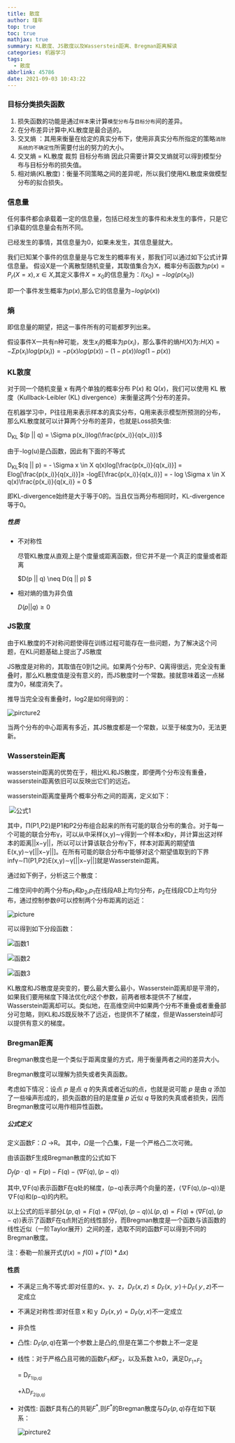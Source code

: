 ```yaml
---
title: 散度
author: 瑾年
top: true
toc: true
mathjax: true
summary: KL散度、JS散度以及Wasserstein距离、Bregman距离解读
categories: 机器学习
tags:
  - 散度
abbrlink: 45786
date: 2021-09-03 10:43:22
---
```

### 目标分类损失函数

1. 损失函数的功能是通过`样本`来计算`模型分布`与`目标分布`间的差异。
2. 在分布差异计算中,KL散度是最合适的。
3. 交叉熵 ：其用来衡量在给定的真实分布下，使用非真实分布所指定的策略`消除系统的不确定性`所需要付出的努力的大小。
4. 交叉熵 = KL散度 裁剪  目标分布熵   因此只需要计算交叉熵就可以得到模型分布与目标分布的损失值。
5. 相对熵(KL散度)：衡量不同策略之间的差异呢，所以我们使用KL散度来做模型分布的拟合损失。

### 信息量

  任何事件都会承载着一定的信息量，包括已经发生的事件和未发生的事件，只是它们承载的信息量会有所不同。

   已经发生的事情，其信息量为0，如果未发生，其信息量就大。

  我们已知某个事件的信息量是与它发生的概率有关，那我们可以通过如下公式计算信息量。
   假设X是一个离散型随机变量，其取值集合为X，概率分布函数为$p(x) = P_r(X = x),x \in X$,其定义事件$X = x_0$的信息量为：$I(x_0) = -log(p(x_0))$

即一个事件发生概率为$p(x)$,那么它的信息量为$-log(p(x))$

### 熵

即信息量的期望，把这一事件所有的可能都罗列出来。

假设事件X一共有n种可能，发生$x_i$的概率为$p(x_i)$，那么事件的熵$H(X)$为:$H(X) = - \Sigma p(x_i)log(p(x_i)) = -p(x)log(p(x)) - (1 - p(x))log(1-p(x))$

### KL散度

对于同一个随机变量 x 有两个单独的概率分布 P$(x)$ 和 Q$(x)$，我们可以使用 KL 散度（Kullback-Leibler (KL) divergence）来衡量这两个分布的差异。

在机器学习中，P往往用来表示样本的真实分布，Q用来表示模型所预测的分布，那么KL散度就可以计算两个分布的差异，也就是Loss损失值:

D<sub>KL</sub> $(p || q) = \Sigma p(x_i)log(\frac{p(x_i)}{q(x_i)})$

由于-log(u)是凸函数，因此有下面的不等式

D<sub>KL</sub>$(q || p) = - \Sigma x \in X  q(x)log[\frac{p(x_i)}{q(x_i)}] = Elog[\frac{p(x_i)}{q(x_i)}]≥ -logE[\frac{p(x_i)}{q(x_i)}] = - log \Sigma x \in X  q(x)\frac{p(x_i)}{q(x_i)} = 0 $

  即KL-divergence始终是大于等于0的。当且仅当两分布相同时，KL-divergence等于0。

#####  性质

* 不对称性  

  尽管KL散度从直观上是个度量或距离函数，但它并不是一个真正的度量或者距离

  $D(p || q) \neq D(q || p) $

* 相对熵的值为非负值

  $D(p || q) \geq 0$

### JS散度

由于KL散度的不对称问题使得在训练过程可能存在一些问题，为了解决这个问题，在KL问题基础上提出了JS散度

JS散度是对称的，其取值在0到1之间。如果两个分布P、Q离得很远，完全没有重叠时，那么KL散度值是没有意义的，而JS散度时一个常数。接就意味着这一点梯度为0，梯度消失了。

推导当完全没有重叠时，log2是如何得到的：

![pircture2](/img/m07.jpg)  

当两个分布的中心距离有多近，其JS散度都是一个常数，以至于梯度为0，无法更新。

### Wasserstein距离

wasserstein距离的优势在于，相比KL和JS散度，即便两个分布没有重叠，wasserstein距离依旧可以反映出它们的远近。

wasserstein距离度量两个概率分布之间的距离，定义如下：

​     ![公式1](/img/m03.jpg)

其中，Π(P1,P2)是P1和P2分布组合起来的所有可能的联合分布的集合。对于每一个可能的联合分布γ，可以从中采样(x,y)∼γ得到一个样本x和y，并计算出这对样本的距离||x−y||，所以可以计算该联合分布γ下，样本对距离的期望值E(x,y)∼γ[||x−y||]。在所有可能的联合分布中能够对这个期望值取到的下界infγ∼Π(P1,P2)E(x,y)∼γ[||x−y||]就是Wasserstein距离。

通过如下例子，分析这三个散度：

二维空间中的两个分布$p_1和p_2$,$p_1$在线段AB上均匀分布，$p_2$在线段CD上均匀分布，通过控制参数$\theta$可以控制两个分布距离的远近：

 ![picture](/img/m04.jpg)

可以得到如下分段函数：

![函数1](/img/m05.svg)   

![函数2](/img/m06.svg)    

![函数3](/img/m07.svg)

KL散度和JS散度是突变的，要么最大要么最小，Wasserstein距离却是平滑的，如果我们要用梯度下降法优化$\theta$这个参数，前两者根本提供不了梯度，Wasserstein距离却可以。类似地，在高维空间中如果两个分布不重叠或者重叠部分可忽略，则KL和JS既反映不了远近，也提供不了梯度，但是Wasserstein却可以提供有意义的梯度。

### Bregman距离

Bregman散度也是一个类似于距离度量的方式，用于衡量两者之间的差异大小。

Bregman散度可以理解为损失或者失真函数。

考虑如下情况：设点 *p* 是点 *q* 的失真或者近似的点，也就是说可能 *p* 是由 *q* 添加了一些噪声形成的，损失函数的目的是度量 *p* 近似 *q* 导致的失真或者损失，因而Bregman散度可以用作相异性函数。

##### 公式定义

定义函数F：$\Omega$ $\rightarrow$R。 其中，$\Omega$是一个凸集，F是一个严格凸二次可微。

由该函数F生成Bregman散度的公式如下

$D_f(p \cdot q) = F(p) - F(q) - ⟨∇F(q),(p−q)⟩$

其中,∇F(q)表示函数F在q处的梯度，(p−q)表示两个向量的差，⟨∇F(q),(p−q)⟩是∇F(q)和(p−q)的内积。

以上公式的后半部分$L(p,q)=F(q)+⟨∇F(q),(p−q)⟩L(p,q)=F(q)+⟨∇F(q),(p−q)⟩$表示了函数F在q点附近的线性部分，而Bregman散度是一个函数与该函数的线性近似（一阶Taylor展开）之间的差，选取不同的函数F可以得到不同的Bregman散度。

注：泰勒一阶展开式$(f(x) = f(0) + f'(0) * \Delta x)$

#### 性质

* 不满足三角不等式:即对任意的x、y、z，$D_F(x,z)≤D_F(x,ｙ)＋D_F(ｙ,z)$不一定成立

* 不满足对称性:即对任意ｘ和ｙ   $D_F(x,y)=D_F(y,x)$不一定成立

* 非负性

* 凸性: $D_F(p,q)$在第一个参数上是凸的,但是在第二个参数上不一定是

* 线性：对于严格凸且可微的函数$F_1和 F_2$，以及系数 λ≥0，满足D<sub>$F_1$+$F_2$<sub> 

  = D<sub>$F_1$<sub>(p,q)

  +λD<sub>$F_2$<sub>(p,q)

* 对偶性: 函数F具有凸的共轭$F^*$,则$F^*$的Bregman散度与$D_F(p,q)$存在如下联系：

  ![pircture2](/img/m06.jpg)  



  

